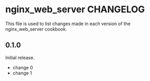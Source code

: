 # nginx_web_server CHANGELOG

This file is used to list changes made in each version of the nginx_web_server cookbook.

## 0.1.0

Initial release.

- change 0
- change 1
